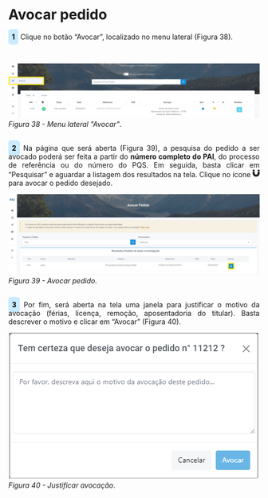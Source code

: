 # Avocar pedido 

<p style="text-align: justify;"><span style="background-color: #c9ebff; border-radius: 5px; padding: 7px; color: #000000; font-weight: bold; ">1</span> Clique no botão “Avocar”, localizado no menu lateral (Figura 38).</p><br>

![Login](img/AvocarPedido.png)
*Figura 38 - Menu lateral "Avocar"*. <br><br>

<p style="text-align: justify;"><span style="background-color: #c9ebff; border-radius: 5px; padding: 7px; color: #000000; font-weight: bold; ">2</span> Na página que será aberta (Figura 39), a pesquisa do pedido a ser avocado poderá ser feita a partir do <strong>número completo do PAI</strong>, do processo de referência ou do número do PQS. Em seguida, basta clicar em “Pesquisar” e aguardar a listagem dos resultados na tela. Clique no ícone  <svg xmlns="http://www.w3.org/2000/svg" height="16" width="14" viewBox="0 0 448 512"><!--!Font Awesome Free 6.5.0 by @fontawesome - https://fontawesome.com License - https://fontawesome.com/license/free Copyright 2023 Fonticons, Inc.--><path d="M0 160v96C0 379.7 100.3 480 224 480s224-100.3 224-224V160H320v96c0 53-43 96-96 96s-96-43-96-96V160H0zm0-32H128V64c0-17.7-14.3-32-32-32H32C14.3 32 0 46.3 0 64v64zm320 0H448V64c0-17.7-14.3-32-32-32H352c-17.7 0-32 14.3-32 32v64z" fill="currentColor" d="m21.68 17.65l-7-14a3 3 0 0 0-5.36 0l-7 14a3 3 0 0 0 3.9 4.08l5.37-2.4a1.06 1.06 0 0 1 .82 0l5.37 2.4a3 3 0 0 0 3.9-4.08Zm-2 2a1 1 0 0 1-1.13.22l-5.37-2.39a3 3 0 0 0-2.44 0L5.41 19.9a1 1 0 0 1-1.3-1.35l7-14a1 1 0 0 1 1.78 0l7 14a1 1 0 0 1-.17 1.13Z"/></svg> para avocar o pedido desejado.  </p>

![Login](img/BotãoAvocação.png)
*Figura 39 - Avocar pedido*. <br><br>

<p style="text-align: justify;"><span style="background-color: #c9ebff; border-radius: 5px; padding: 7px; color: #000000; font-weight: bold; ">3</span> Por fim, será aberta na tela uma janela para justificar o motivo da avocação (férias, licença, remoção, aposentadoria do titular). Basta descrever o motivo e clicar em “Avocar” (Figura 40). </p>

![Login](img/BotãoDeAvocação.png)<br>
*Figura 40 - Justificar avocação*. <br><br>




